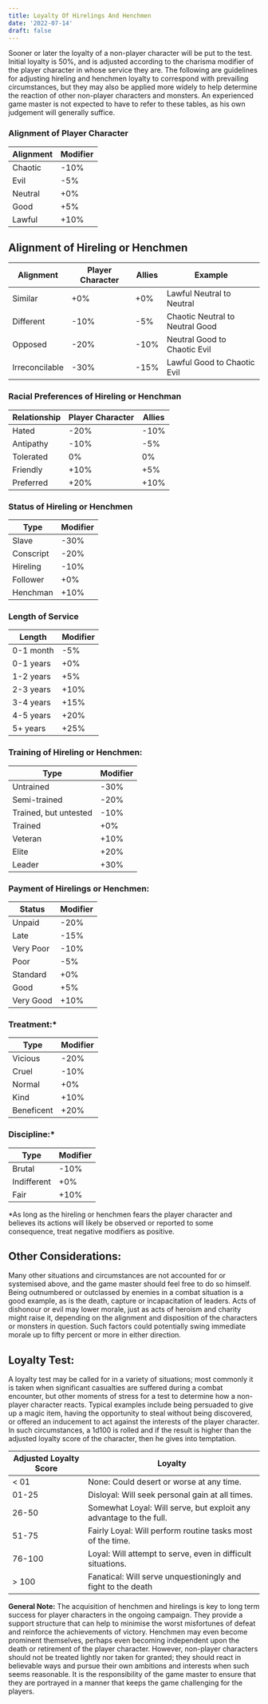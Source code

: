 ```yaml
---
title: Loyalty Of Hirelings And Henchmen
date: '2022-07-14'
draft: false
---
```


Sooner or later the loyalty of a non-player character will be put to the test. Initial loyalty is 50%, and is adjusted according to the charisma modifier of the player character in whose service they are. The following are guidelines for adjusting hireling and henchmen loyalty to correspond with prevailing circumstances, but they may also be applied more widely to help determine the reaction of other non-player characters and monsters. An experienced game master is not expected to have to refer to these tables, as his own judgement will generally suffice.

### Alignment of Player Character

| **Alignment** | **Modifier** |
| ------------- | ------------ |
| Chaotic       | -10%         |
| Evil          | -5%          |
| Neutral       | +0%          |
| Good          | +5%          |
| Lawful        | +10%         |

## Alignment of Hireling or Henchmen

| **Alignment**  | **Player Character** | **Allies** | **Example**                     |
| -------------- | -------------------- | ---------- | ------------------------------- |
| Similar        | +0%                  | +0%        | Lawful Neutral to Neutral       |
| Different      | -10%                 | -5%        | Chaotic Neutral to Neutral Good |
| Opposed        | -20%                 | -10%       | Neutral Good to Chaotic Evil    |
| Irreconcilable | -30%                 | -15%       | Lawful Good to Chaotic Evil     |

### Racial Preferences of Hireling or Henchman

| **Relationship** | **Player Character** | **Allies** |
| ---------------- | -------------------- | ---------- |
| Hated            | -20%                 | -10%       |
| Antipathy        | -10%                 | -5%        |
| Tolerated        | 0%                   | 0%         |
| Friendly         | +10%                 | +5%        |
| Preferred        | +20%                 | +10%       |

### Status of Hireling or Henchmen

| **Type**  | **Modifier** |
| --------- | ------------ |
| Slave     | -30%         |
| Conscript | -20%         |
| Hireling  | -10%         |
| Follower  | +0%          |
| Henchman  | +10%         |

### Length of Service

| **Length** | **Modifier** |
| ---------- | ------------ |
| 0-1 month  | -5%          |
| 0-1 years  | +0%          |
| 1-2 years  | +5%          |
| 2-3 years  | +10%         |
| 3-4 years  | +15%         |
| 4-5 years  | +20%         |
| 5+ years   | +25%         |

### Training of Hireling or Henchmen:

| **Type**              | **Modifier** |
| --------------------- | ------------ |
| Untrained             | -30%         |
| Semi-trained          | -20%         |
| Trained, but untested | -10%         |
| Trained               | +0%          |
| Veteran               | +10%         |
| Elite                 | +20%         |
| Leader                | +30%         |

### Payment of Hirelings or Henchmen:

| **Status** | **Modifier** |
| ---------- | ------------ |
| Unpaid     | -20%         |
| Late       | -15%         |
| Very Poor  | -10%         |
| Poor       | -5%          |
| Standard   | +0%          |
| Good       | +5%          |
| Very Good  | +10%         |

### Treatment:\*

| **Type**   | **Modifier** |
| ---------- | ------------ |
| Vicious    | -20%         |
| Cruel      | -10%         |
| Normal     | +0%          |
| Kind       | +10%         |
| Beneficent | +20%         |

### Discipline:\*

| **Type**    | **Modifier** |
| ----------- | ------------ |
| Brutal      | -10%         |
| Indifferent | +0%          |
| Fair        | +10%         |

\*As long as the hireling or henchmen fears the player character and believes its actions will likely be observed or reported to some consequence, treat negative modifiers as positive.

## Other Considerations:

Many other situations and circumstances are not accounted for or systemised above, and the game master should feel free to do so himself. Being outnumbered or outclassed by enemies in a combat situation is a good example, as is the death, capture or incapacitation of leaders. Acts of dishonour or evil may lower morale, just as acts of heroism and charity might raise it, depending on the alignment and disposition of the characters or monsters in question. Such factors could potentially swing immediate morale up to fifty percent or more in either direction.

## Loyalty Test:

A loyalty test may be called for in a variety of situations; most commonly it is taken when significant casualties are suffered during a combat encounter, but other moments of stress for a test to determine how a non-player character reacts. Typical examples include being persuaded to give up a magic item, having the opportunity to steal without being discovered, or offered an inducement to act against the interests of the player character. In such circumstances, a 1d100 is rolled and if the result is higher than the adjusted loyalty score of the character, then he gives into temptation.

| **Adjusted Loyalty Score** | **Loyalty**                                                        |
| -------------------------- | ------------------------------------------------------------------ |
| < 01                       | None: Could desert or worse at any time.                           |
| 01-25                      | Disloyal: Will seek personal gain at all times.                    |
| 26-50                      | Somewhat Loyal: Will serve, but exploit any advantage to the full. |
| 51-75                      | Fairly Loyal: Will perform routine tasks most of the time.         |
| 76-100                     | Loyal: Will attempt to serve, even in difficult situations.        |
| > 100                      | Fanatical: Will serve unquestioningly and fight to the death       |

**General Note:** The acquisition of henchmen and hirelings is key to long term success for player characters in the ongoing campaign. They provide a support structure that can help to minimise the worst misfortunes of defeat and reinforce the achievements of victory. Henchmen may even become prominent themselves, perhaps even becoming independent upon the death or retirement of the player character. However, non-player characters should not be treated lightly nor taken for granted; they should react in believable ways and pursue their own ambitions and interests when such seems reasonable. It is the responsibility of the game master to ensure that they are portrayed in a manner that keeps the game challenging for the players.
